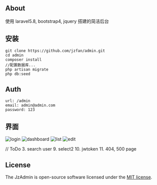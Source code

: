 ## About

使用 laravel5.8, bootstrap4, jquery 搭建的简洁后台

## 安装

```
git clone https://github.com/jzfan/admin.git
cd admin
composer install
//配置数据库...
php artisan migrate
php db:seed
```

## Auth

```
url: /admin
email: admin@admin.com
password: 123
```

## 界面

![login](http://un-sv.com/img/github/login.png)
![dashboard](http://un-sv.com/img/github/dashboard.png)
![list](http://un-sv.com/img/github/list.png)
![edit](http://un-sv.com/img/github/edit.png)


// ToDo
3. search user
9. select2
10. jwtoken
11. 404, 500 page

## License

The JzAdmin is open-source software licensed under the [MIT license](https://opensource.org/licenses/MIT).
